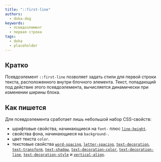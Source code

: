 ```yaml
---
title: "::first-line"
authors:
  - doka-dog
keywords:
  - псевдоэлемент
  - первая строка
tags:
  - doka
  - placeholder
---
```


## Кратко

Псевдоэлемент `::first-line` позволяет задать стили для первой строки текста, расположенного внутри блочного элемента. Текст, попадающий под действие этого псевдоэлемента, вычисляется динамически при изменении ширины блока.

## Как пишется

Для псевдоэлемента сработает лишь небольшой набор CSS-свойств:

- шрифтовые свойства, начинающиеся на `font-` плюс [`line-height`](/css/line-height).
- свойства фона, начинающиеся на `background-`.
- цвет текста `color`.
- текстовые свойства [`word-spacing`](/css/word-spacing), [`letter-spacing`](/css/letter-spacing), [`text-decoration`](/css/text-decoration), [`text-transform`](/css/text-transform), [`text-shadow`](/css/text-shadow), [`text-decoration-color`](/css/text-decoration-color), [`text-decoration-line`](/css/text-decoration-line), [`text-decoration-style`](/css/text-decoration-style) и [`vertical-align`](/css/vertical-align).
